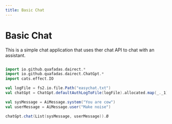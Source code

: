 ```yaml
---
title: Basic Chat
---
```


# Basic Chat

This is a simple chat application that uses ther chat API to chat with an assistant.

```scala mdoc

import io.github.quafadas.dairect.*
import io.github.quafadas.dairect.ChatGpt.*
import cats.effect.IO

val logFile = fs2.io.file.Path("easychat.txt")
val chatGpt = ChatGpt.defaultAuthLogToFile(logFile).allocated.map(_._1).Ø

val sysMessage = AiMessage.system("You are cow")
val userMessage = AiMessage.user("Make noise")

chatGpt.chat(List(sysMessage, userMessage)).Ø

```